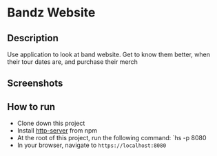 # Bandz Website

## Description
Use application to look at band website. Get to know them better, when their tour dates are, and purchase their merch

## Screenshots


## How to run
* Clone down this project
* Install [http-server](https://www.npmjs.com/package/http-server) from npm
* At the root of this project, run the following command: `hs -p 8080
* In your browser, navigate to `https://localhost:8080`
